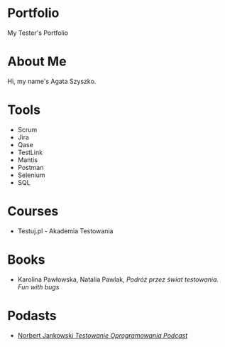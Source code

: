 # Portfolio

My Tester's Portfolio

# About Me

Hi, my name's Agata Szyszko.

# Tools

* Scrum
* Jira 
* Qase 
* TestLink 
* Mantis
* Postman 
* Selenium 
* SQL

# Courses

* Testuj.pl - Akademia Testowania

# Books

* Karolina Pawłowska, Natalia Pawlak, *Podróż przez świat testowania. Fun with bugs*

# Podasts

* [Norbert Jankowski *Testowanie Oprogramowania Podcast*](https://podcasttestowanie.pl/)
